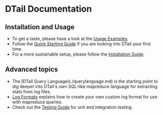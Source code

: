DTail Documentation
===================

## Installation and Usage

* To get a taste, please have a look at the [Usage Examples](./examples.md).
* Follow the [Quick Starting Guide](./quickstart.md) if you are looking into DTail your first time.
* For a more sustainable setup, please follow the [Installation Guide](./installation.md).

## Advanced topics

* The [DTail Query Language)(./querylanguage.md) is the starting point to dig deeper into DTail's own SQL-like mapreduce language for extracting stats from log files.
* [Log Formats](./logformats.md) explains how to create your own custom log format for use with mapreduce queries.
* Check out the [Testing Guide](./testing.md) for unit and integration testing.
